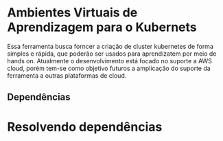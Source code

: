 # Ambientes Virtuais de Aprendizagem para o Kubernets

Essa ferramenta busca forncer a criação de cluster kubernetes de forma simples e rápida, que poderão ser usados para aprendizatem por meio de hands on. Atualmente o desenvolvimento está focado no suporte a AWS cloud, porém tem-se como objetivo futuros a amplicação do suporte da ferramenta a outras plataformas de cloud.


## Dependências

# Resolvendo dependências
